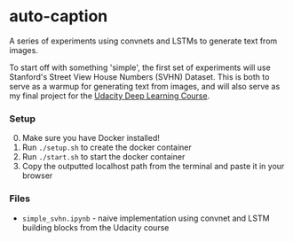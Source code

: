 # auto-caption
A series of experiments using convnets and LSTMs to generate text from images.

To start off with something 'simple', the first set of experiments will use Stanford's
Street View House Numbers (SVHN) Dataset. This is both to serve as a warmup for generating text
from images, and will also serve as my final project for the [Udacity Deep Learning Course](https://www.udacity.com/course/deep-learning--ud730).

### Setup
0. Make sure you have Docker installed!
1. Run `./setup.sh` to create the docker container
2. Run `./start.sh` to start the docker container
3. Copy the outputted localhost path from the terminal and paste it in your browser

### Files
* `simple_svhn.ipynb` - naive implementation using convnet and LSTM building blocks from the Udacity course
